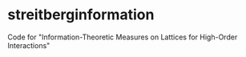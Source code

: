 # streitberginformation
Code for "Information-Theoretic Measures on Lattices for High-Order Interactions"
